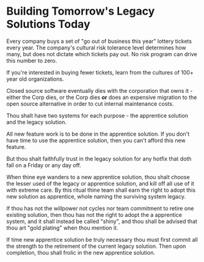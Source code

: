 # Building Tomorrow's Legacy Solutions Today

Every company buys a set of "go out of business this year" lottery tickets every year. The company's cultural risk tolerance level determines how many, but does not dictate which tickets pay out. No risk program can drive this number to zero.

If you're interested in buying fewer tickets, learn from the cultures of 100+ year old organizations.


Closed source software eventually dies with the corporation that owns it - either the Corp dies, or the Corp dies **or** does an expensive migration to the open source alternative in order to cut internal maintenance costs.

Thou shalt have two systems for each purpose - the apprentice solution and the legacy solution.

All new feature work is to be done in the apprentice solution. If you don't have time to use the apprentice solution, then you can't afford this new feature.

But thou shalt faithfully trust in the legacy solution for any hotfix that doth fall on a Friday or any day off.

When thine eye wanders to a new apprentice solution, thou shalt choose the lesser used of the legacy or apprentice solution, and kill off all use of it with extreme care. By this ritual thine team shall earn the right to adopt this new solution as apprentice, whole naming the surviving system legacy.

If thou has not the willpower not cycles nor team commitment to retire one existing solution, then thou has not the right to adopt the a apprentice system, and it shall instead be called "shiny", and thou shall be advised that thou art "gold plating" when thou mention it.

If time new apprentice solution be truly necessary thou must first commit all the strength to the retirement of the current legacy solution. Then upon completion, thou shall frolic in the new apprentice solution.
